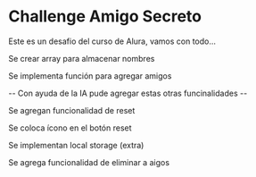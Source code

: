 # Challenge Amigo Secreto
Este es un desafio del curso de Alura, vamos con todo...

Se crear array para almacenar nombres

Se implementa función para agregar amigos

-- Con ayuda de la IA pude agregar estas otras funcinalidades --

Se agregan funcionalidad de reset

Se coloca ícono en el botón reset

Se implementan local storage (extra)

Se agrega funcionalidad de eliminar a aigos

